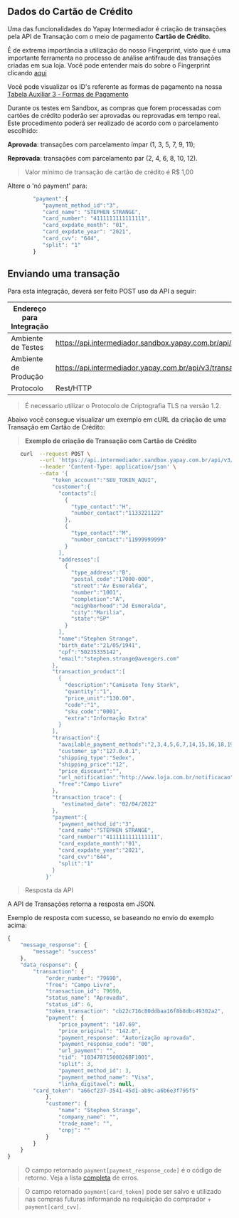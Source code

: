 ## Dados do Cartão de Crédito


Uma das funcionalidades do Yapay Intermediador é criação de transações pela API de Transação com o meio de pagamento **Cartão de Crédito**.

É de extrema importância a utilização do nosso Fingerprint, visto que é uma importante ferramenta no processo de análise antifraude das transações criadas em sua loja. Você pode entender mais do sobre o Fingerprint clicando [aqui](https://intermediador.dev.yapay.com.br/#/transacao-fingerprint)

Você pode visualizar os ID's referente as formas de pagamento na nossa <a href="/#/tabelas?id=tabela-3-formas-de-pagamento">Tabela Auxiliar 3 - Formas de Pagamento</a>

Durante os testes em Sandbox, as compras que forem processadas com cartões de crédito poderão ser aprovadas ou reprovadas em tempo real. Este procedimento poderá ser realizado de acordo com o parcelamento escolhido:

**Aprovada**: transações com parcelamento ímpar (1, 3, 5, 7, 9, 11);

**Reprovada**: transações com parcelamento par (2, 4, 6, 8, 10, 12).


> Valor mínimo de transação de cartão de crédito é R$ 1,00


Altere o 'nó payment' para:

```javascript
	    "payment":{  
	       "payment_method_id":"3",
	       "card_name": "STEPHEN STRANGE",
	       "card_number": "4111111111111111",
	       "card_expdate_month": "01",
	       "card_expdate_year": "2021",
	       "card_cvv": "644",
	       "split": "1"
	    }
```


## Enviando uma transação

Para esta integração, deverá ser feito <span class="post">POST</span> uso da API a seguir:

| Endereço para Integração |                                                                              |
|--------------------------|----------------------------------------------------------------------------|
| Ambiente de Testes       | https://api.intermediador.sandbox.yapay.com.br/api/v3/transactions/payment |
| Ambiente de Produção     | https://api.intermediador.yapay.com.br/api/v3/transactions/payment |
| Protocolo                | Rest/HTTP                                                                  |

> É necessario utilizar o Protocolo de Criptografia TLS na versão 1.2. 

Abaixo você consegue visualizar um exemplo em cURL da criação de uma Transação em Cartão de Crédito:

> **Exemplo de criação de Transação com Cartão de Crédito**

```bash
    curl  --request POST \
          --url 'https://api.intermediador.sandbox.yapay.com.br/api/v3/transactions/payment' \
          --header 'Content-Type: application/json' \
          --data '{  
              "token_account":"SEU_TOKEN_AQUI",
              "customer":{  
                "contacts":[  
                  {  
                    "type_contact":"H",
                    "number_contact":"1133221122"
                  },
                  {  
                    "type_contact":"M",
                    "number_contact":"11999999999"
                  }
                ],
                "addresses":[  
                  {  
                    "type_address":"B",
                    "postal_code":"17000-000",
                    "street":"Av Esmeralda",
                    "number":"1001",
                    "completion":"A",
                    "neighborhood":"Jd Esmeralda",
                    "city":"Marilia",
                    "state":"SP"
                  }
                ],
                "name":"Stephen Strange",
                "birth_date":"21/05/1941",
                "cpf":"50235335142",
                "email":"stephen.strange@avengers.com"
              },
              "transaction_product":[  
                {  
                  "description":"Camiseta Tony Stark",
                  "quantity":"1",
                  "price_unit":"130.00",
                  "code":"1",
                  "sku_code":"0001",
                  "extra":"Informação Extra"
                }
              ],
              "transaction":{  
                "available_payment_methods":"2,3,4,5,6,7,14,15,16,18,19,21,22,23",
                "customer_ip":"127.0.0.1",
                "shipping_type":"Sedex",
                "shipping_price":"12",
                "price_discount":"",
                "url_notification":"http://www.loja.com.br/notificacao",
                "free":"Campo Livre"
              },
              "transaction_trace": {
                 "estimated_date": "02/04/2022"
              },	      
              "payment":{  
                "payment_method_id":"3",
                "card_name":"STEPHEN STRANGE",
                "card_number":"4111111111111111",
                "card_expdate_month":"01",
                "card_expdate_year":"2021",
                "card_cvv":"644",
                "split":"1"
              }
            }'

```


> Resposta da API

A API de Transações retorna a resposta em <span class="post">JSON</span>.

Exemplo de resposta com sucesso, se baseando no envio do exemplo acima:


```javascript
{
    "message_response": {
        "message": "success"
    },
    "data_response": {
        "transaction": {
            "order_number": "79690",
            "free": "Campo Livre",
            "transaction_id": 79690,
            "status_name": "Aprovada",
            "status_id": 6,
            "token_transaction": "cb22c716c80ddbaa16f8b8dbc49302a2",
            "payment": {
                "price_payment": "147.69",
                "price_original": "142.0",
                "payment_response": "Autorização aprovada",
                "payment_response_code": "00",
                "url_payment": "",
                "tid": "10347871500026BF1001",
                "split": 3,
                "payment_method_id": 3,
                "payment_method_name": "Visa",
                "linha_digitavel": null,
		"card_token": "a66cf237-3541-45d1-ab9c-a6b6e3f795f5"
            },
            "customer": {
                "name": "Stephen Strange",
                "company_name": "",
                "trade_name": "",
                "cnpj": ""
            }
        }
    }
}
```

> O campo retornado `payment[payment_response_code]` é o código de retorno. Veja a lista [completa](https://intermediador.dev.yapay.com.br/#/transacao-codigos-retorno-abecs) de erros.

> O campo retornado `payment[card_token]` pode ser salvo e utilizado nas compras futuras informando na requisição do comprador + `payment[card_cvv]`.
